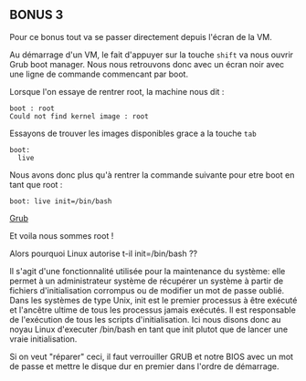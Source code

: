 ## BONUS 3

Pour ce bonus tout va se passer directement depuis l'écran de la VM.

Au démarrage d'un VM, le fait d'appuyer sur la touche `shift` va nous ouvrir Grub boot manager. Nous nous retrouvons donc avec un écran noir avec une ligne de commande commencant par boot.

Lorsque l'on essaye de rentrer root, la machine nous dit :

```
boot : root
Could not find kernel image : root
```

Essayons de trouver les images disponibles grace a la touche `tab`

```
boot:
  live
```

Nous avons donc plus qu'à rentrer la commande suivante pour etre boot en tant que root :

```
boot: live init=/bin/bash
```

[Grub](../photos/b2r_3.png)

Et voila nous sommes root !

Alors pourquoi Linux autorise t-il init=/bin/bash ??

Il s'agit d'une fonctionnalité utilisée pour la maintenance du système: elle permet à un administrateur système de récupérer un système à partir de fichiers d'initialisation corrompus ou de modifier un mot de passe oublié. Dans les systèmes de type Unix, init est le premier processus à être exécuté et l'ancêtre ultime de tous les processus jamais exécutés. Il est responsable de l'exécution de tous les scripts d'initialisation. Ici nous disons donc au noyau Linux d'executer /bin/bash en tant que init plutot que de lancer une vraie initialisation.

Si on veut  "réparer" ceci, il faut verrouiller GRUB et notre BIOS avec un mot de passe et mettre le disque dur en premier dans l'ordre de démarrage.
